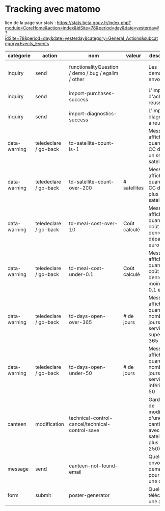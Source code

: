 # Tracking avec matomo

lien de la page sur stats : https://stats.beta.gouv.fr/index.php?module=CoreHome&action=index&idSite=78&period=day&date=yesterday#?idSite=78&period=day&date=yesterday&category=General_Actions&subcategory=Events_Events

| catégorie    | action                | nom                                                 | valeur       | description                                                                    | depuis où                                                   |
| ------------ | --------------------- | --------------------------------------------------- | ------------ | ------------------------------------------------------------------------------ | ----------------------------------------------------------- |
| inquiry      | send                  | functionalityQuestion / demo / bug / egalim / other |              | Les demandes envoyées                                                          | Page contact / Page dév / Page partenaires                  |
| inquiry      | send                  | import-purchases-success                            |              | L'import d'achats a reussi                                                     | Page d'import d'achats                                      |
| inquiry      | send                  | import-diagnostics-success                          |              | L'import de diagnostics a reussi                                               | Page d'import de diagnostics                                |
| data-warning | teledeclare / go-back | td-satellite-count-is-1                             |              | Message affiché quand une CC déclare un seul satellite                         | Preview de télédéclaration (page diagnostic / page actions) |
| data-warning | teledeclare / go-back | td-satellite-count-over-200                         | # satellites | Message affiché quand une CC déclare plus de 200 satellites                    | Preview de télédéclaration (page diagnostic / page actions) |
| data-warning | teledeclare / go-back | td-meal-cost-over-10                                | Coût calculé | Message affiché quand le coût denrées dépasse 10 euro                          | Preview de télédéclaration (page diagnostic / page actions) |
| data-warning | teledeclare / go-back | td-meal-cost-under-0.1                              | Coût calculé | Message affiché quand le coût denrées est moins de 0.1 euro                    | Preview de télédéclaration (page diagnostic / page actions) |
| data-warning | teledeclare / go-back | td-days-open-over-365                               | # de jours   | Message affiché quand le nombre de jours de service est supérieur à 365        | Preview de télédéclaration (page diagnostic / page actions) |
| data-warning | teledeclare / go-back | td-days-open-under-50                               | # de jours   | Message affiché quand le nombre de jours de service est inférieur à 50         | Preview de télédéclaration (page diagnostic / page actions) |
| canteen      | modification          | technical-control-cancel/technical-control-save     |              | Garde-fous de modification d'une cantine (CC avec un satellite ou plus de 250) | Page modification cantine                                   |
| message      | send                  | canteen-not-found-email                             |              | Quelqu'un a envoyé un demande pour trouver une cantine                         | Page nos cantines / Page d'une cantine publiée              |
| form         | submit                | poster-generator                                    |              | Quelqu'un a téléchargé une affiche                                             | Page generateur affichage                                   |
